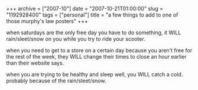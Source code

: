 +++
archive = ["2007-10"]
date = "2007-10-21T01:00:00"
slug = "1192928400"
tags = ["personal"]
title = "a few things to add to one of those murphy's law posters"
+++

when saturdays are the only free day you have to do something, it WILL
rain/sleet/snow on you while you try to ride your scooter.

when you need to get to a store on a certain day because you aren't free
for the rest of the week, they WILL change their times to close an hour
earlier than their website says.

when you are trying to be healthy and sleep well, you WILL catch a cold.
probably because of the rain/sleet/snow.


